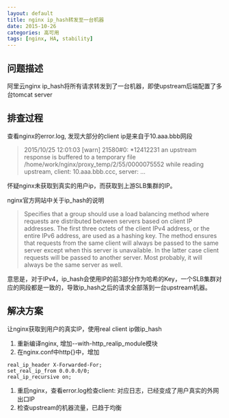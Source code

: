 ```yaml
---
layout: default
title: nginx ip_hash转发至一台机器
date: 2015-10-26
categories: 高可用
tags: [nginx, HA, stability]
---
```


## 问题描述
阿里云nginx ip_hash将所有请求转发到了一台机器，即使upstream后端配置了多台tomcat server

## 排查过程
查看nginx的error.log, 发现大部分的client ip是来自于10.aaa.bbb网段

> 2015/10/25 12:01:03 [warn] 21580#0: *12412231 an upstream response is buffered to a temporary file /home/work/nginx/proxy_temp/2/55/0000075552 while reading upstream, client: 10.aaa.bbb.ccc, server: ...

怀疑nginx未获取到真实的用户ip，而获取到上游SLB集群的IP。

nginx官方网站中关于ip_hash的说明

> Specifies that a group should use a load balancing method where requests are distributed between servers based on client IP addresses. The first three octets of the client IPv4 address, or the entire IPv6 address, are used as a hashing key. The method ensures that requests from the same client will always be passed to the same server except when this server is unavailable. In the latter case client requests will be passed to another server. Most probably, it will always be the same server as well.

意思是，对于IPv4，ip_hash会使用IP的前3部分作为哈希的Key，一个SLB集群对应的网段都是一致的，导致ip_hash之后的请求全部落到一台upstream机器。

## 解决方案
让nginx获取到用户的真实IP，使用real client ip做ip_hash

1. 重新编译nginx, 增加--with-http_realip_module模块
1. 在nginx.conf中http{}中，增加
```
real_ip_header X-Forwarded-For;
set_real_ip_from 0.0.0.0/0;
real_ip_recursive on;
```
1. 重启nginx，查看error.log检查client: 对应日志，已经变成了用户真实的外网出口IP
1. 检查upstream的机器流量，已趋于均衡
